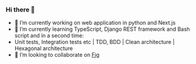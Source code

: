 ### Hi there 👋

- 🔭 I’m currently working on web application in python and Next.js
- 🌱 I’m currently learning TypeScript, Django REST framework and Bash script and in a second time:
- Unit tests, Integration tests etc | TDD, BDD | Clean architecture | Hexagonal architecture
- 👯 I’m looking to collaborate on [Fig](https://fig.io/)
<!--
**cyrilmarceau/cyrilmarceau** is a ✨ _special_ ✨ repository because its `README.md` (this file) appears on your GitHub profile.
Here are some ideas to get you started:
- 🤔 I’m looking for help with ...
- 💬 Ask me about ...
- 📫 How to reach me: ...
- 😄 Pronouns: ...
- ⚡ Fun fact: ...
-->
